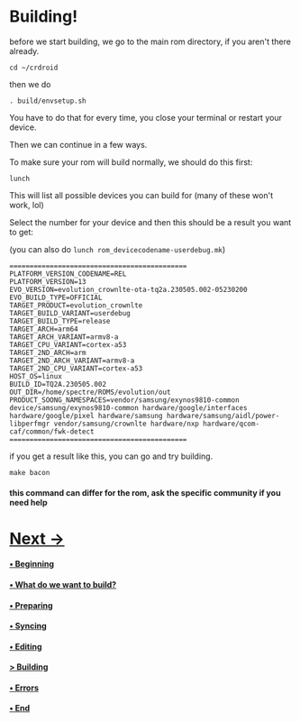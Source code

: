 # Building!
before we start building, we go to the main rom directory, if you aren't there already.

````
cd ~/crdroid
````

then we do 

````
. build/envsetup.sh
````


You have to do that for every time, you close your terminal or restart your device.

Then we can continue in a few ways.

To make sure your rom will build normally, we should do this first:

````
lunch
````

This will list all possible devices you can build for (many of these won't work, lol)

Select the number for your device and then this should be a result you want to get:

(you can also do ````lunch rom_devicecodename-userdebug.mk````)

````
============================================
PLATFORM_VERSION_CODENAME=REL
PLATFORM_VERSION=13
EVO_VERSION=evolution_crownlte-ota-tq2a.230505.002-05230200
EVO_BUILD_TYPE=OFFICIAL
TARGET_PRODUCT=evolution_crownlte
TARGET_BUILD_VARIANT=userdebug
TARGET_BUILD_TYPE=release
TARGET_ARCH=arm64
TARGET_ARCH_VARIANT=armv8-a
TARGET_CPU_VARIANT=cortex-a53
TARGET_2ND_ARCH=arm
TARGET_2ND_ARCH_VARIANT=armv8-a
TARGET_2ND_CPU_VARIANT=cortex-a53
HOST_OS=linux
BUILD_ID=TQ2A.230505.002
OUT_DIR=/home/spectre/ROMS/evolution/out
PRODUCT_SOONG_NAMESPACES=vendor/samsung/exynos9810-common device/samsung/exynos9810-common hardware/google/interfaces hardware/google/pixel hardware/samsung hardware/samsung/aidl/power-libperfmgr vendor/samsung/crownlte hardware/nxp hardware/qcom-caf/common/fwk-detect
============================================
````

if you get a result like this, you can go and try building. 

````
make bacon
````
#### this command can differ for the rom, ask the specific community if you need help

# [Next ->](https://github.com/JeyKul/AOSP-Building-Guide/blob/main/errors.md)

#### [• Beginning](https://github.com/JeyKul/AOSP-Building-Guide/blob/main/Readme.md)
#### [• What do we want to build?](https://github.com/JeyKul/AOSP-Building-Guide/blob/main/what.md)
#### [• Preparing](https://github.com/JeyKul/AOSP-Building-Guide/blob/main/preparing.md)
#### [• Syncing](https://github.com/JeyKul/AOSP-Building-Guide/blob/main/syncing.md)
#### [• Editing](https://github.com/JeyKul/AOSP-Building-Guide/blob/main/editing.md)
#### [> Building](https://github.com/JeyKul/AOSP-Building-Guide/blob/main/building.md)
#### [• Errors](https://github.com/JeyKul/AOSP-Building-Guide/blob/main/errors.md)
#### [• End](https://github.com/JeyKul/AOSP-Building-Guide/blob/main/end.md)